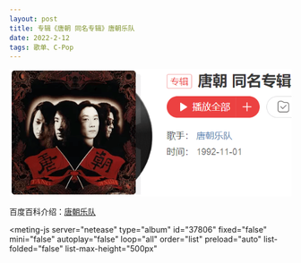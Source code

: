```yaml
---
layout: post
title: 专辑《唐朝 同名专辑》唐朝乐队
date: 2022-2-12
tags: 歌单、C-Pop
---
```


![](/img/tang.png)

百度百科介绍：<a href="https://baike.baidu.com/item/%E5%94%90%E6%9C%9D%E4%B9%90%E9%98%9F/524097" target="_blank">唐朝乐队</a>


<style>
    @import url(https://cdn.jsdelivr.net/npm/aplayer/dist/APlayer.min.css);
</style>
<script src="https://cdn.jsdelivr.net/npm/aplayer/dist/APlayer.min.js"></script>
<script src="https://cdn.jsdelivr.net/npm/meting@2.0.1/dist/Meting.min.js"></script>
<meting-js 
	server="netease" 
	type="album" 
	id="37806"
	fixed="false"
	mini="false"
	autoplay="false"
	loop="all"
	order="list"
	preload="auto"
	list-folded="false"
	list-max-height="500px" 

></meting-js>
